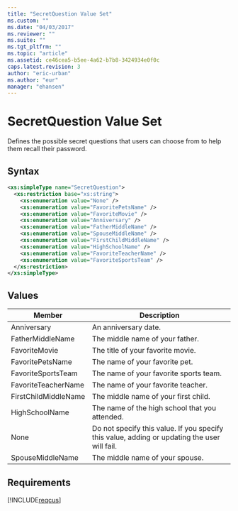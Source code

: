 ```yaml
---
title: "SecretQuestion Value Set"
ms.custom: ""
ms.date: "04/03/2017"
ms.reviewer: ""
ms.suite: ""
ms.tgt_pltfrm: ""
ms.topic: "article"
ms.assetid: ce46cea5-b5ee-4a62-b7b8-3424934e0f0c
caps.latest.revision: 3
author: "eric-urban"
ms.author: "eur"
manager: "ehansen"
---
```

# SecretQuestion Value Set
Defines the possible secret questions that users can choose from to help them recall their password.

## Syntax

```xml
<xs:simpleType name="SecretQuestion">
  <xs:restriction base="xs:string">
    <xs:enumeration value="None" />
    <xs:enumeration value="FavoritePetsName" />
    <xs:enumeration value="FavoriteMovie" />
    <xs:enumeration value="Anniversary" />
    <xs:enumeration value="FatherMiddleName" />
    <xs:enumeration value="SpouseMiddleName" />
    <xs:enumeration value="FirstChildMiddleName" />
    <xs:enumeration value="HighSchoolName" />
    <xs:enumeration value="FavoriteTeacherName" />
    <xs:enumeration value="FavoriteSportsTeam" />
  </xs:restriction>
</xs:simpleType>
```

## Values

|Member|Description|
|----------|---------------|
|Anniversary|An anniversary date.|
|FatherMiddleName|The middle name of your father.|
|FavoriteMovie|The title of your favorite movie.|
|FavoritePetsName|The name of your favorite pet.|
|FavoriteSportsTeam|The name of your favorite sports team.|
|FavoriteTeacherName|The name of your favorite teacher.|
|FirstChildMiddleName|The middle name of your first child.|
|HighSchoolName|The name of the high school that you attended.|
|None|Do not specify this value. If you specify this value, adding or updating the user will fail.|
|SpouseMiddleName|The middle name of your spouse.|

## Requirements
[!INCLUDE[reqcus](../customer-api/includes/reqcus.md)]
